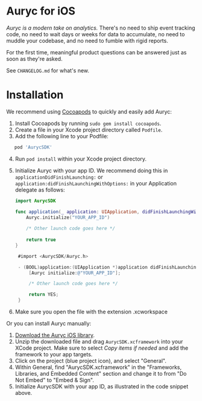 # Auryc for iOS

*Auryc is a modern take on analytics.* There's no need to ship event tracking code, no need to wait days or weeks for data to accumulate, no need to muddle your codebase, and no need to fumble with rigid reports.

For the first time, meaningful product questions can be answered just as soon as they're asked.

See `CHANGELOG.md` for what's new.

# Installation

We recommend using <a href='http://cocoapods.org' target='_blank'>Cocoapods</a> to quickly and easily add Auryc:

1. Install Cocoapods by running `sudo gem install cocoapods`.
2. Create a file in your Xcode project directory called `Podfile`.
3. Add the following line to your Podfile:
  ```ruby
     pod 'AurycSDK'
  ```
4. Run `pod install` within your Xcode project directory.
5. Initialize Auryc with your app ID. We recommend doing this in `applicationDidFinishLaunching:` or `application:didFinishLaunchingWithOptions:` in your Application delegate as follows:

    ```swift
    import AurycSDK

    func application(_ application: UIApplication, didFinishLaunchingWithOptions launchOptions: [UIApplication.LaunchOptionsKey: Any]?) -> Bool {
        Auryc.initialize("YOUR_APP_ID")
        
        /* Other launch code goes here */
        
        return true
    }
    ```

    ```objectivec
     #import <AurycSDK/Auryc.h>

     - (BOOL)application:(UIApplication *)application didFinishLaunchingWithOptions:(NSDictionary *)launchOptions {
         [Auryc initialize:@"YOUR_APP_ID"];

         /* Other launch code goes here */

         return YES;
     }
    ```
6. Make sure you open the file with the extension .xcworkspace

Or you can install Auryc manually:
  1. [Download the Auryc iOS library](https://storage.googleapis.com/auryc-sdk-ios/AurycSDK.xcframework_rc2_2.2.0.zip).
  2. Unzip the downloaded file and drag `AurycSDK.xcframework` into your XCode project. Make sure to select *Copy items if needed* and add the framework to your app targets.
  3. Click on the project (blue project icon), and select "General".
  4. Within General, find "AurycSDK.xcframework" in the "Frameworks, Libraries, and Embedded Content" section and change it to from "Do Not Embed" to "Embed & Sign".
  5. Initialize AurycSDK with your app ID, as illustrated in the code snippet above.
